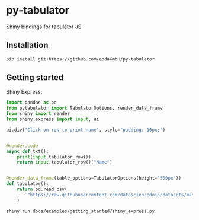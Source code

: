 # py-tabulator

Shiny bindings for tabulator JS

## Installation

```bash
pip install git+https://github.com/eodaGmbH/py-tabulator
```

## Getting started

Shiny Express:

```python
import pandas as pd
from pytabulator import TabulatorOptions, render_data_frame
from shiny import render
from shiny.express import input, ui

ui.div("Click on row to print name", style="padding: 10px;")


@render.code
async def txt():
    print(input.tabulator_row())
    return input.tabulator_row()["Name"]


@render_data_frame(table_options=TabulatorOptions(height="500px"))
def tabulator():
    return pd.read_csv(
        "https://raw.githubusercontent.com/datasciencedojo/datasets/master/titanic.csv"
    )
```

```bash
shiny run docs/examples/getting_started/shiny_express.py
```
